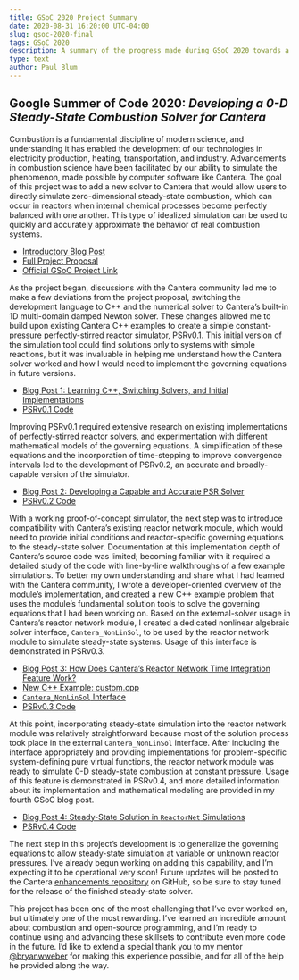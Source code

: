 ```yaml
---
title: GSoC 2020 Project Summary
date: 2020-08-31 16:20:00 UTC-04:00
slug: gsoc-2020-final
tags: GSoC 2020
description: A summary of the progress made during GSoC 2020 towards a Cantera 0-D steady-state combustion solver.
type: text
author: Paul Blum
---
```


## Google Summer of Code 2020: *Developing a 0-D Steady-State Combustion Solver for Cantera*

Combustion is a fundamental discipline of modern science, and understanding it has enabled the development of our technologies in electricity production, heating, transportation, and industry. Advancements in combustion science have been facilitated by our ability to simulate the phenomenon, made possible by computer software like Cantera. The goal of this project was to add a new solver to Cantera that would allow users to directly simulate zero-dimensional steady-state combustion, which can occur in reactors when internal chemical processes become perfectly balanced with one another. This type of idealized simulation can be used to quickly and accurately approximate the behavior of real combustion systems.
<!-- TEASER_END -->

- [Introductory Blog Post](https://cantera.org/blog/gsoc-2020-intro)
- [Full Project Proposal](https://drive.google.com/file/d/1vaOjydm6wWKgF2M4J3iFwNZNKHX5laBY/view)
- [Official GSoC Project Link](https://summerofcode.withgoogle.com/projects/#4550970131873792)

As the project began, discussions with the Cantera community led me to make a few deviations from the project proposal, switching the development language to C++ and the numerical solver to Cantera’s built-in 1D multi-domain damped Newton solver. These changes allowed me to build upon existing Cantera C++ examples to create a simple constant-pressure perfectly-stirred reactor simulator, PSRv0.1. This initial version of the simulation tool could find solutions only to systems with simple reactions, but it was invaluable in helping me understand how the Cantera solver worked and how I would need to implement the governing equations in future versions.

- [Blog Post 1: Learning C++, Switching Solvers, and Initial Implementations](https://cantera.org/blog/gsoc-2020-blog-1)
- [PSRv0.1 Code](https://github.com/paulblum/cantera/blob/0DSS/samples/cxx/psr/PSRv1.cpp)

Improving PSRv0.1 required extensive research on existing implementations of perfectly-stirred reactor solvers, and experimentation with different mathematical models of the governing equations. A simplification of these equations and the incorporation of time-stepping to improve convergence intervals led to the development of PSRv0.2, an accurate and broadly-capable version of the simulator.

- [Blog Post 2: Developing a Capable and Accurate PSR Solver](https://cantera.org/blog/gsoc-2020-blog-2)
- [PSRv0.2 Code](https://github.com/paulblum/cantera/blob/0DSS/samples/cxx/psr/PSRv2.cpp)

With a working proof-of-concept simulator, the next step was to introduce compatibility with Cantera’s existing reactor network module, which would need to provide initial conditions and reactor-specific governing equations to the steady-state solver. Documentation at this implementation depth of Cantera’s source code was limited; becoming familiar with it required a detailed study of the code with line-by-line walkthroughs of a few example simulations. To better my own understanding and share what I had learned with the Cantera community, I wrote a developer-oriented overview of the module’s implementation, and created a new C++ example problem that uses the module’s fundamental solution tools to solve the governing equations that I had been working on. Based on the external-solver usage in Cantera’s reactor network module, I created a dedicated nonlinear algebraic solver interface, `Cantera_NonLinSol`, to be used by the reactor network module to simulate steady-state systems. Usage of this interface is demonstrated in PSRv0.3.

- [Blog Post 3: How Does Cantera’s Reactor Network Time Integration Feature Work?](https://cantera.org/blog/gsoc-2020-blog-3)
- [New C++ Example: custom.cpp](https://github.com/Cantera/cantera/pull/922)
- [`Cantera_NonLinSol` Interface](https://github.com/paulblum/cantera/blob/ca36e253bd28c6d507eace5b6f1199cac64d8909/include/cantera/numerics/Cantera_NonLinSol.h)
- [PSRv0.3 Code](https://github.com/paulblum/cantera/blob/0DSS/samples/cxx/psr/PSRv0-3.cpp)

At this point, incorporating steady-state simulation into the reactor network module was relatively straightforward because most of the solution process took place in the external `Cantera_NonLinSol` interface. After including the interface appropriately and providing implementations for problem-specific system-defining pure virtual functions, the reactor network module was ready to simulate 0-D steady-state combustion at constant pressure. Usage of this feature is demonstrated in PSRv0.4, and more detailed information about its implementation and mathematical modeling are provided in my fourth GSoC blog post.

- [Blog Post 4: Steady-State Solution in `ReactorNet` Simulations](https://cantera.org/blog/gsoc-2020-blog-4)
- [PSRv0.4 Code](https://github.com/paulblum/cantera/blob/0DSS/samples/cxx/psr/PSRv0-4.cpp)

The next step in this project’s development is to generalize the governing equations to allow steady-state simulation at variable or unknown reactor pressures. I’ve already begun working on adding this capability, and I’m expecting it to be operational very soon! Future updates will be posted to the Cantera [enhancements repository](https://github.com/Cantera/enhancements/issues/31) on GitHub, so be sure to stay tuned for the release of the finished steady-state solver. 

This project has been one of the most challenging that I’ve ever worked on, but ultimately one of the most rewarding. I’ve learned an incredible amount about combustion and open-source programming, and I’m ready to continue using and advancing these skillsets to contribute even more code in the future. I’d like to extend a special thank you to my mentor [@bryanwweber](https://github.com/bryanwweber) for making this experience possible, and for all of the help he provided along the way.
